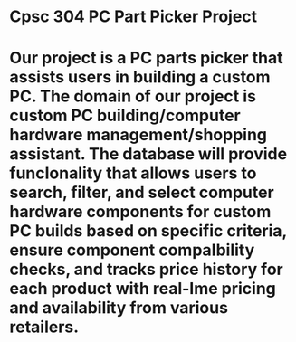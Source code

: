 # Cpsc 304 PC Part Picker Project
# Our project is a PC parts picker that assists users in building a custom PC. The domain of our project is custom PC building/computer hardware management/shopping assistant. The database will provide funcIonality that allows users to search, filter, and select computer hardware components for custom PC builds based on specific criteria, ensure component compaIbility checks, and tracks price history for each product with real-Ime pricing and availability from various retailers.
